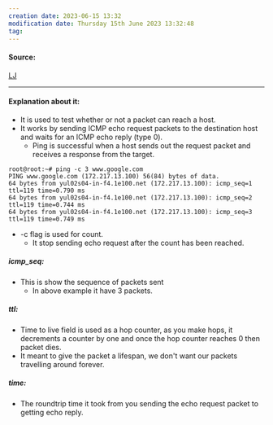 ```yaml
---
creation date: 2023-06-15 13:32
modification date: Thursday 15th June 2023 13:32:48
tag: 
---
```


#### Source:
[LJ](https://linuxjourney.com/lesson/ping)

--------------------------------------

#### Explanation about it:

* It is used to test whether or not a packet can reach a host.
* It works by sending ICMP echo request packets to the destination host and waits for an ICMP echo reply (type 0).
	* Ping is successful when a host sends out the request packet and receives a response from the target.

```
root@root:~# ping -c 3 www.google.com
PING www.google.com (172.217.13.100) 56(84) bytes of data.
64 bytes from yul02s04-in-f4.1e100.net (172.217.13.100): icmp_seq=1 ttl=119 time=0.790 ms
64 bytes from yul02s04-in-f4.1e100.net (172.217.13.100): icmp_seq=2 ttl=119 time=0.744 ms
64 bytes from yul02s04-in-f4.1e100.net (172.217.13.100): icmp_seq=3 ttl=119 time=0.749 ms
```

* -c flag is used for count.
	* It stop sending echo request after the count has been reached.

##### icmp_seq:

* This is show the sequence of packets sent
	* In above example it have 3 packets.

##### ttl:

* Time to live field is used as a hop counter, as you make hops, it decrements a counter by one and once the hop counter reaches 0 then packet dies.
* It meant to give the packet a lifespan, we don't want our packets travelling around forever.

##### time:

* The roundtrip time it took from you sending the echo request packet to getting echo reply.